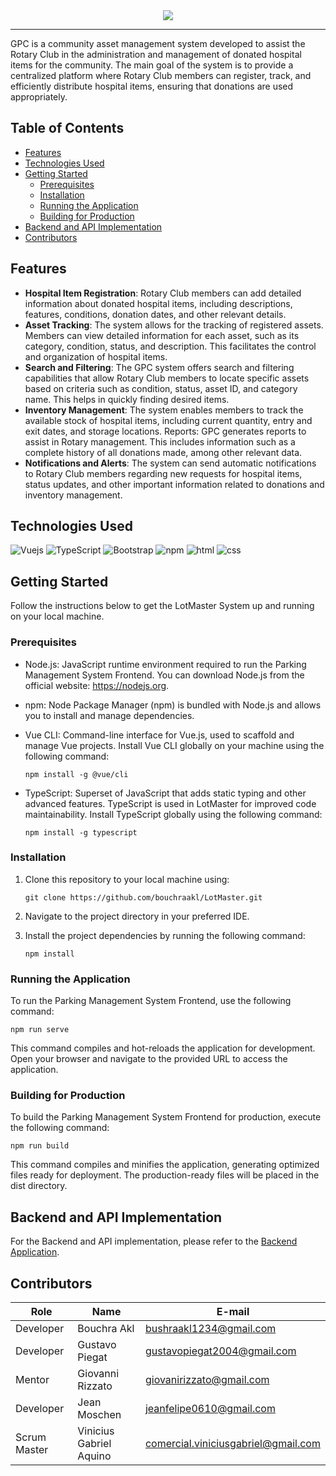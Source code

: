 <div align=center>
  <img src="https://user-images.githubusercontent.com/97567643/242871308-0e8a3c04-3f62-452c-9d43-b53be23c231a.png">
</div>

<hr>

GPC is a community asset management system developed to assist the Rotary Club in the administration and management of donated hospital items for the community. The main goal of the system is to provide a centralized platform where Rotary Club members can register, track, and efficiently distribute hospital items, ensuring that donations are used appropriately.

## Table of Contents

- [Features](#features)
- [Technologies Used](#technologies-used)
- [Getting Started](#getting-started)
  - [Prerequisites](#prerequisites)
  - [Installation](#installation)
  - [Running the Application](#running-the-application)
  - [Building for Production](#building-for-production)
- [Backend and API Implementation](#backend-and-api-implementation)
- [Contributors](#contributors)

## Features

- **Hospital Item Registration**: Rotary Club members can add detailed information about donated hospital items, including descriptions, features, conditions, donation dates, and other relevant details.
- **Asset Tracking**: The system allows for the tracking of registered assets. Members can view detailed information for each asset, such as its category, condition, status, and description. This facilitates the control and organization of hospital items.
- **Search and Filtering**: The GPC system offers search and filtering capabilities that allow Rotary Club members to locate specific assets based on criteria such as condition, status, asset ID, and category name. This helps in quickly finding desired items.
- **Inventory Management**: The system enables members to track the available stock of hospital items, including current quantity, entry and exit dates, and storage locations.
Reports: GPC generates reports to assist in Rotary management. This includes information such as a complete history of all donations made, among other relevant data.
- **Notifications and Alerts**: The system can send automatic notifications to Rotary Club members regarding new requests for hospital items, status updates, and other important information related to donations and inventory management.

## Technologies Used

![Vuejs](https://img.shields.io/badge/Vue.js-35495E?style=for-the-badge&logo=vue.js&logoColor=4FC08D)
![TypeScript](https://img.shields.io/badge/TypeScript-007ACC?style=for-the-badge&logo=typescript&logoColor=white)
![Bootstrap](https://img.shields.io/badge/Bootstrap-563D7C?style=for-the-badge&logo=bootstrap&logoColor=white)
![npm](	https://img.shields.io/badge/npm-CB3837?style=for-the-badge&logo=npm&logoColor=white)
![html](https://img.shields.io/badge/HTML5-E34F26?style=for-the-badge&logo=html5&logoColor=white)
![css](	https://img.shields.io/badge/CSS3-1572B6?style=for-the-badge&logo=css3&logoColor=white)



## Getting Started

Follow the instructions below to get the LotMaster System up and running on your local machine.

### Prerequisites

- Node.js: JavaScript runtime environment required to run the Parking Management System Frontend. You can download Node.js from the official website: https://nodejs.org.
- npm: Node Package Manager (npm) is bundled with Node.js and allows you to install and manage dependencies.
- Vue CLI: Command-line interface for Vue.js, used to scaffold and manage Vue projects. Install Vue CLI globally on your machine using the following command:
  
     ```shell
   npm install -g @vue/cli
- TypeScript: Superset of JavaScript that adds static typing and other advanced features. TypeScript is used in LotMaster for improved code maintainability. Install TypeScript globally using the following command:

     ```shell
   npm install -g typescript

### Installation

1. Clone this repository to your local machine using:

   ```shell
   git clone https://github.com/bouchraakl/LotMaster.git
   
2. Navigate to the project directory in your preferred IDE.
3. Install the project dependencies by running the following command:
   
    ```shell
    npm install
    ```
### Running the Application
To run the Parking Management System Frontend, use the following command:

  ```shell
  npm run serve
  ```
This command compiles and hot-reloads the application for development. Open your browser and navigate to the provided URL to access the application.

### Building for Production
To build the Parking Management System Frontend for production, execute the following command:

```shell
npm run build
```
This command compiles and minifies the application, generating optimized files ready for deployment. The production-ready files will be placed in the dist directory.

## Backend and API Implementation
For the Backend and API implementation, please refer to the [Backend Application](https://github.com/bouchraakl/ParkingManagerBackend).

## Contributors
| Role             |Name   | E-mail   |
| ------------------ | ------ | ------- |
| Developer        | Bouchra Akl | [bushraakl1234@gmail.com](mailto:bushraakl1234@gmail.com) |
| Developer | Gustavo Piegat | [gustavopiegat2004@gmail.com](mailto:gustavopiegat2004@gmail.com) |
| Mentor          | Giovanni Rizzato | [giovanirizzato@gmail.com](mailto:giovanirizzato@gmail.com) |
| Developer      | Jean Moschen | [jeanfelipe0610@gmail.com](mailto:jeanfelipe0610@gmail.com) |
| Scrum Master          | Vinicius Gabriel Aquino | [comercial.viniciusgabriel@gmail.com](mailto:comercial.viniciusgabriel@gmail.com) |
